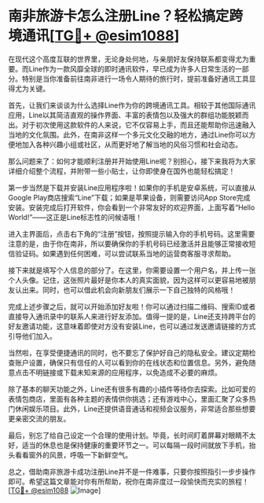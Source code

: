# 南非旅游卡怎么注册Line？轻松搞定跨境通讯[[TG💪+ @esim1088](https://t.me/s/esim1088)]

在现代这个高度互联的世界里，无论身处何地，与亲朋好友保持联系都变得尤为重要。而Line作为一款风靡全球的即时通讯软件，早已成为许多人日常生活的一部分。特别是当你准备前往南非进行一场令人期待的旅行时，提前准备好通讯工具显得尤为关键。

首先，让我们来谈谈为什么选择Line作为你的跨境通讯工具。相较于其他国际通讯应用，Line以其简洁直观的操作界面、丰富的表情包以及强大的群组功能脱颖而出。对于初次使用这款软件的人来说，它不仅容易上手，而且还能帮助你迅速融入当地的文化氛围。此外，在南非这样一个多元文化交融的地方，通过Line你可以方便地加入各种兴趣小组或社区，从而更好地了解当地的风俗习惯和社会动态。

那么问题来了：如何才能顺利注册并开始使用Line呢？别担心，接下来我将为大家详细介绍整个流程，并附带一些小贴士，让你即使身在国外也能轻松搞定！

第一步当然是下载并安装Line应用程序啦！如果你的手机是安卓系统，可以直接从Google Play商店搜索“Line”下载；如果是苹果设备，则需要访问App Store完成安装。安装完成后打开软件，你会看到一个非常友好的欢迎界面，上面写着“Hello World!”——这正是Line标志性的问候语哦！

进入主界面后，点击右下角的“注册”按钮，按照提示输入你的手机号码。这里需要注意的是，由于你在南非，所以要确保你的手机号码已经激活并且能够正常接收短信验证码。如果遇到任何困难，可以尝试联系当地的运营商客服寻求帮助。

接下来就是填写个人信息的部分了。在这里，你需要设置一个用户名，并上传一张个人头像。记住，这张照片最好是你本人的真实面貌，因为这样可以更容易地被朋友认出来。同时，也可以借此机会向新朋友们展示一下自己独特的风格哦！

完成上述步骤之后，就可以开始添加好友啦！你可以通过扫描二维码、搜索ID或者直接导入通讯录中的联系人来进行好友添加。值得一提的是，Line还支持跨平台的好友邀请功能，这意味着即使对方没有安装Line，也可以通过发送邀请链接的方式引导他们加入。

当然啦，在享受便捷通讯的同时，也不要忘了保护好自己的隐私安全。建议定期检查账户设置，确保只有信任的人可以看到你的在线状态和位置信息。另外，避免随意点击不明链接或下载未知来源的应用程序，以免造成不必要的麻烦。

除了基本的聊天功能之外，Line还有很多有趣的小插件等待你去探索。比如可爱的表情包商店，里面有各种主题的表情供你挑选；还有游戏中心，里面汇聚了众多热门休闲娱乐项目。此外，Line还提供语音通话和视频会议服务，非常适合那些想要更亲密交流的朋友。

最后，别忘了给自己设定一个合理的使用计划。毕竟，长时间盯着屏幕对眼睛不太好，适当的休息也是保持健康的重要环节之一。可以每隔一段时间就放下手机，抬头看看窗外的风景，呼吸一下新鲜空气。

总之，借助南非旅游卡成功注册Line并不是一件难事，只要你按照指引一步步操作即可。希望这篇文章能对你有所帮助，祝你在南非度过一段愉快而充实的旅程！[[TG💪+ @esim1088](https://t.me/s/esim1088) ![Image](https://i.postimg.cc/4NQfJmqS/Snipaste-2025-05-13-00-14-12.png)]